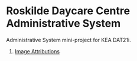 # Roskilde Daycare Centre Administrative System

Administrative System mini-project for KEA DAT21i.

1. [Image Attributions](src/main/resources/com/main/daycare_administrative_system/assets/LICENSE-DISCLAIMER.txt)